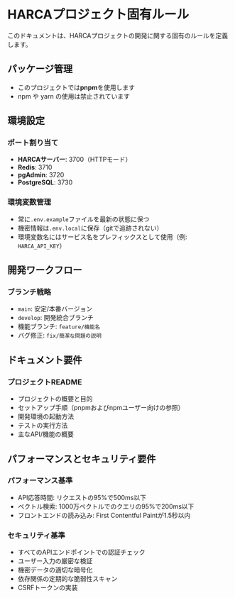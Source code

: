 # HARCAプロジェクト固有ルール

このドキュメントは、HARCAプロジェクトの開発に関する固有のルールを定義します。

## パッケージ管理

- このプロジェクトでは**pnpm**を使用します
- npm や yarn の使用は禁止されています

## 環境設定

### ポート割り当て
- **HARCAサーバー**: 3700（HTTPモード）
- **Redis**: 3710
- **pgAdmin**: 3720
- **PostgreSQL**: 3730

### 環境変数管理
- 常に`.env.example`ファイルを最新の状態に保つ
- 機密情報は`.env.local`に保存（gitで追跡されない）
- 環境変数名にはサービス名をプレフィックスとして使用（例: `HARCA_API_KEY`）

## 開発ワークフロー

### ブランチ戦略
- `main`: 安定/本番バージョン
- `develop`: 開発統合ブランチ
- 機能ブランチ: `feature/機能名`
- バグ修正: `fix/簡潔な問題の説明`

## ドキュメント要件

### プロジェクトREADME
- プロジェクトの概要と目的
- セットアップ手順（pnpmおよびnpmユーザー向けの参照）
- 開発環境の起動方法
- テストの実行方法
- 主なAPI/機能の概要

## パフォーマンスとセキュリティ要件

### パフォーマンス基準
- API応答時間: リクエストの95%で500ms以下
- ベクトル検索: 1000万ベクトルでのクエリの95%で200ms以下
- フロントエンドの読み込み: First Contentful Paintが1.5秒以内

### セキュリティ基準
- すべてのAPIエンドポイントでの認証チェック
- ユーザー入力の厳密な検証
- 機密データの適切な暗号化
- 依存関係の定期的な脆弱性スキャン
- CSRFトークンの実装
